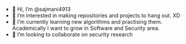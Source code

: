 - 👋 Hi, I’m @sajmani4913
- 👀 I’m interested in making repositories and projects to hang out. XD
- 🌱 I’m currently learning new algorithms and practising them. Academically I want to grow in Software and Security area.
- 💞️ I’m looking to collaborate on security research

<!---
sajmani4913/sajmani4913 is a ✨ special ✨ repository because its `README.md` (this file) appears on your GitHub profile.
You can click the Preview link to take a look at your changes.
--->

